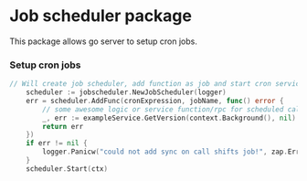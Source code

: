 # Job scheduler package

This package allows go server to setup cron jobs.

### Setup cron jobs

```go
// Will create job scheduler, add function as job and start cron service.
	scheduler := jobscheduler.NewJobScheduler(logger)
	err = scheduler.AddFunc(cronExpression, jobName, func() error {
		// some awesome logic or service function/rpc for scheduled call
		_, err := exampleService.GetVersion(context.Background(), nil)
		return err
	})
	if err != nil {
		logger.Panicw("could not add sync on call shifts job!", zap.Error(err))
	}
	scheduler.Start(ctx)
```
